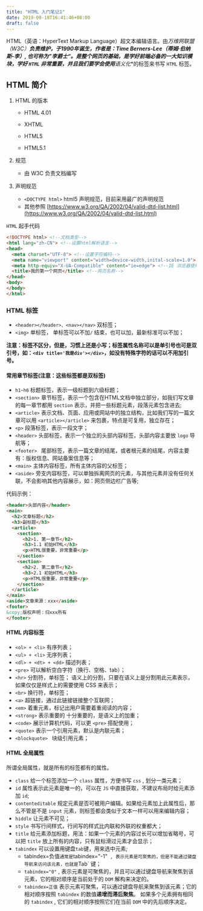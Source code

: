 ```yaml
---
title: "HTML 入门笔记1"
date: 2019-08-18T16:41:46+08:00
draft: false
---
```

HTML（英语：HyperText Markup Language）超文本编辑语言。由**万维网联盟（W3C）**负责维护，于1990年诞生，作者是：Time Berners-Lee（蒂姆·伯纳斯-李）, 也可称为”李爵士“。是整个网页的基础，是学好前端必备的一大知识模块，学好 `HTML` 非常重要，并且我们要学会使用***语义化**的标签来书写 `HTML` 标签。

## HTML 简介

1. HTML 的版本

   - HTML 4.01

   - XHTML
   - HTML5
   - HTML5.1

2. 规范
   - 由 W3C 负责文档编写

3. 声明规范
   - `<DOCTYPE html>` html5 声明规范，目前采用最广的声明规范
   - 其他参照 [https://www.w3.org/QA/2002/04/valid-dtd-list.html](https://www.w3.org/QA/2002/04/valid-dtd-list.html)

`HTML` 起手代码

```html
<!DOCTYPE html> <!--文档类型-->
<html lang="zh-CN"> <!--设置html解析语言-->
<head>
  <meta charset="UTF-8"> <!--设置字符编码-->
  <meta name="viewport" content="width=device-width,inital-scale=1.0"> <!--移动端适配代码-->
  <meta http-equiv="X-UA-Compatible" content="ie=edge"> <!--IE 浏览器使用最新版本-->
  <title>我的第一个网页</title> <!--网页名称-->
</head>
<body>
</body>
</html>
```

### HTML 标签

- `<header></header>、<nav></nav>` 双标签；
- `<img>` 单标签， 单标签可以不加`/` 结束，也可以加，最新标准可以不加；

**注意：标签不区分，但是，习惯上还是小写；标签属性名称可以是单引号也可是双引号，如：`<div title='我是div'></div>`，如没有特殊字符的话可以不用加引号。**

#### 常用章节标签(注意：这些标签都是双标签)

- `h1~h6` 标题标签，表示一级标题到六级标题；
- `<section>` 章节标签，表示一个包含在HTML文档中独立部分，如我们写文章的每一章节都用 `section` 表示，并把一些标题元素，段落元素包含进去;
- `<article>` 表示文档、页面、应用或网站中的独立结构，比如我们写的一篇文章可以用 `<article></article>` 来包裹，特点是可复用，独立存在；
- `<p>` 段落标签，表示一段文字；
- `<header>` 头部标签，表示一个独立的头部内容标签，头部内容主要放 `logo` 导航等；
- `<footer> ` 尾部标签，表示一篇文章的结尾，或者根元素的结尾，内容主要有：版权信息、网站备案信息等；
- `<main>`  主体内容标签，所有主体内容的父标签；
- `<aside>` 旁支内容标签，可以单独拆离网页的元素，与其他元素并没有任何关联，不会影响其他内容展示，如：网页侧边栏广告等;

代码示例：

```html
<header>头部内容</header>
<main>
  <h2>文章标题</h2>
  <h3>副标题</h3>
  <article>
    <section>
      <h2>1. 第一章节</h2>
      <h3>1.1 初始HTML</h3>
      <p>HTML很重要，非常重要</p>
    </section>
    <section>
      <h2>2. 第二章节</h2>
      <h3>2.1 初始HTML</h3>
      <p>HTML很重要，非常重要</p>
    </section>
  </article>
</main>
<aside>文章来源：xxx</aside>
<footer>
&copy;版权声明：归xxx所有
</footer>
```

#### HTML 内容标签

- `<ol> + <li>` 有序列表；
- `<ul> + <li>` 无序列表；
- `<dl> + <dt> + <dd>` 描述列表；
- `<pre>` 可以解析空白字符（换行、空格、tab）；
- `<hr>` 分割符，单标签； 语义上的分割，只要在语义上是分割用此元素表示，如果仅仅是样式上的需要使用 CSS 来表示；
- `<br>` 换行符，单标签；
- `<a>` 超链接，通过此链接链接整个互联网；
- `<em>` 着重元素，标记出用户需要着重阅读的内容；
- `<strong>` 表示重要的 十分重要的，是语义上的加重；
- `<code>` 展示计算机代码，可以更 `<pre>` 搭配使用；
-  `<quote>` 表示一个引用元素，默认是内联元素；
- `<blockquote> ` 块级引用元素；

#### HTML 全局属性

所谓全局属性，就是所有的标签都有的属性。

- `class`  给一个标签添加一个 `class` 属性，方便书写 `css` , 划分一类元素；
- `id` 属性表示此元素是唯一的，可以在 `JS` 中直接获取，不建议布局时给元素添加 `id`;
- `contenteditable` 规定元素是否可被用户编辑。如果给元素加上此属性后，那么不管是不是 `input` 元素，则标签都会类似于文本一样可以用来编辑内容；
- `hiddle` 让元素不可见；
- `style` 书写行间样式，行间写的样式比内联和外联的权重都大；
- `title` 给元素添加标题，用法：如果一个元素的内容过长可以增加省略号，可以把 `title` 放上所有的内容，只有鼠标滑过元素才会显示；
- `tabindex` 可以设置用键盘`tab`键，用来选中元素;
  - tabindex=负值` 通常是 `tabindex="-1"` , 表示元素是可聚焦的，但是不能通过键盘导航来访问该元素，也就是`Tab` 键；
  - `tabindex="0"` , 表示元素是可聚焦的，并且可以通过键盘导航来聚焦到该元素，它的相对顺序是当前处于的 `DOM` 解构来决定的。
  - `tabindex=正值` 表示元素可聚焦，可以通过键盘导航来聚焦到该元素；它的相对顺序按照 `tabindex` 的数值**递增而滞后聚焦**。 如果多个元素拥有相同的 `tabindex` , 它们的相对顺序按照它们在当前 `DOM` 中的先后顺序决定。
